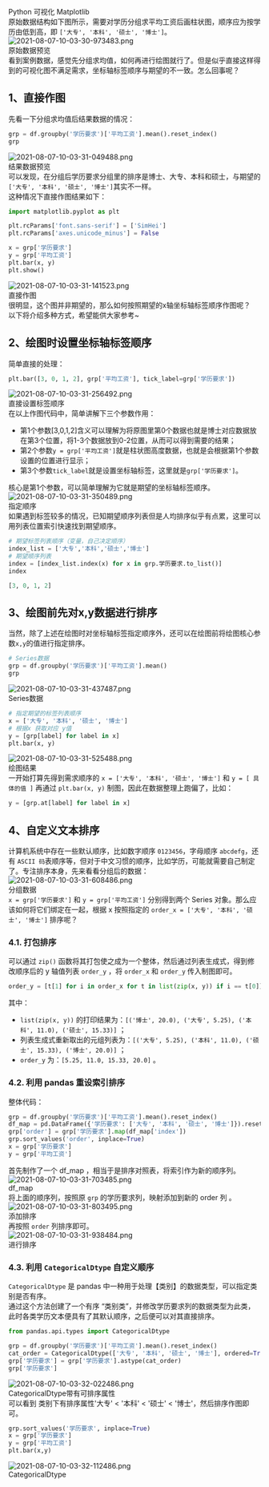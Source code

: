Python 可视化 Matplotlib<br />原始数据结构如下图所示，需要对学历分组求平均工资后画柱状图，顺序应为按学历由低到高，即 `['大专', '本科', '硕士', '博士']`。<br />![2021-08-07-10-03-30-973483.png](./img/1628302117897-27708b0c-9329-470f-b8eb-1a524d429777.png)<br />原始数据预览<br />看到案例数据，感觉先分组求均值，如何再进行绘图就行了。但是似乎直接这样得到的可视化图不满足需求，坐标轴标签顺序与期望的不一致。怎么回事呢？
<a name="X5BTn"></a>
## 1、直接作图
先看一下分组求均值后结果数据的情况：
```python
grp = df.groupby('学历要求')['平均工资'].mean().reset_index()
grp
```
![2021-08-07-10-03-31-049488.png](./img/1628302130498-d3527c3a-d989-4445-a995-897e5658fa3b.png)<br />结果数据预览<br />可以发现，在分组后学历要求分组里的排序是博士、大专、本科和硕士，与期望的`['大专', '本科', '硕士', '博士']`其实不一样。<br />这种情况下直接作图结果如下：
```python
import matplotlib.pyplot as plt

plt.rcParams['font.sans-serif'] = ['SimHei']
plt.rcParams['axes.unicode_minus'] = False 

x = grp['学历要求']
y = grp['平均工资']
plt.bar(x, y)
plt.show()
```
![2021-08-07-10-03-31-141523.png](./img/1628302142353-8b0615be-6052-47b7-967c-0e31630da9ff.png)<br />直接作图<br />很明显，这个图并非期望的，那么如何按照期望的x轴坐标轴标签顺序作图呢？<br />以下将介绍多种方式，希望能供大家参考~
<a name="JobXb"></a>
## 2、绘图时设置坐标轴标签顺序
简单直接的处理：
```python
plt.bar([3, 0, 1, 2], grp['平均工资'], tick_label=grp['学历要求'])
```
![2021-08-07-10-03-31-256492.png](./img/1628302171192-a015b528-c8bd-44a3-a166-5deddce00bac.png)<br />直接设置标签顺序<br />在以上作图代码中，简单讲解下三个参数作用：

- 第1个参数[3,0,1,2]含义可以理解为将原图里第0个数据也就是博士对应数据放在第3个位置，将1-3个数据放到0-2位置，从而可以得到需要的结果；
- 第2个参数`y = grp['平均工资']`就是柱状图高度数据，也就是会根据第1个参数设置的位置进行显示；
- 第3个参数`tick_label`就是设置坐标轴标签，这里就是`grp['学历要求']`。

核心是第1个参数，可以简单理解为它就是期望的坐标轴标签顺序。<br />![2021-08-07-10-03-31-350489.png](./img/1628302185461-f0402344-3b56-4dee-8d0f-042ba562261b.png)<br />指定顺序<br />如果遇到标签较多的情况，已知期望顺序列表但是人均排序似乎有点累，这里可以用列表位置索引快速找到期望顺序。
```python
# 期望标签列表顺序（变量，自己决定顺序）
index_list = ['大专','本科','硕士','博士']
# 期望顺序列表
index = [index_list.index(x) for x in grp.学历要求.to_list()]
index

[3, 0, 1, 2]
```
<a name="urBi8"></a>
## 3、绘图前先对x,y数据进行排序
当然，除了上述在绘图时对坐标轴标签指定顺序外，还可以在绘图前将绘图核心参数`x,y`的值进行指定排序。
```python
# Series数据
grp = df.groupby('学历要求')['平均工资'].mean()
grp
```
![2021-08-07-10-03-31-437487.png](./img/1628302206700-94e60469-4f4b-441c-9664-cc6afc4d77e9.png)<br />Series数据
```python
# 指定期望的标签列表顺序
x = ['大专', '本科', '硕士', '博士']
# 根据x 获取对应 y值
y = [grp[label] for label in x]
plt.bar(x, y)
```
![2021-08-07-10-03-31-525488.png](./img/1628302218808-f8aed1a0-9e58-4cd4-9d77-096eec08943c.png)<br />绘图结果<br />一开始打算先得到需求顺序的 `x = ['大专', '本科', '硕士', '博士']` 和 `y = [ 具体的值 ]` 再通过 `plt.bar(x, y)` 制图，因此在数据整理上跑偏了，比如：
```python
y = [grp.at[label] for label in x]
```
<a name="aWlix"></a>
## 4、自定义文本排序
计算机系统中存在一些默认顺序，比如数字顺序 `0123456`，字母顺序 `abcdefg`，还有 `ASCII 码`表顺序等，但对于中文习惯的顺序，比如学历，可能就需要自己制定了。专注排序本身，先来看看分组后的数据：<br />![2021-08-07-10-03-31-608486.png](./img/1628302230690-1b6f88a9-7bb7-4eb3-beb2-838e16df80cd.png)<br />分组数据<br />`x = grp['学历要求']` 和 `y = grp['平均工资']` 分别得到两个 Series 对象。那么应该如何将它们绑定在一起，根据 x 按照指定的 `order_x = ['大专', '本科', '硕士', '博士']` 排序呢？
<a name="Sjh12"></a>
### 4.1. 打包排序
可以通过 `zip()` 函数将其打包使之成为一个整体，然后通过列表生成式，得到修改顺序后的 y 轴值列表 `order_y` ，将 `order_x` 和 `order_y` 传入制图即可。
```python
order_y = [t[1] for i in order_x for t in list(zip(x, y)) if i == t[0]]
```
其中：

- `list(zip(x, y))` 的打印结果为：`[('博士', 20.0), ('大专', 5.25), ('本科', 11.0), ('硕士', 15.33)]` ；
- 列表生成式重新取出的元组列表为：`[('大专', 5.25), ('本科', 11.0), ('硕士', 15.33), ('博士', 20.0)]` ；
- `order_y` 为：`[5.25, 11.0, 15.33, 20.0]` 。
<a name="S3Db1"></a>
### 4.2. 利用 pandas 重设索引排序
整体代码：
```python
grp = df.groupby('学历要求')['平均工资'].mean().reset_index()
df_map = pd.DataFrame({'学历要求': ['大专', '本科', '硕士', '博士']}).reset_index().set_index('学历要求')
grp['order'] = grp['学历要求'].map(df_map['index'])
grp.sort_values('order', inplace=True)
x = grp['学历要求']
y = grp['平均工资']
```
首先制作了一个 df_map ，相当于是排序对照表，将索引作为新的顺序列。<br />![2021-08-07-10-03-31-703485.png](./img/1628302245914-ed925ea5-16fd-4363-b6bf-acb1bd796909.png)<br />df_map<br />将上面的顺序列，按照原 `grp` 的学历要求列，映射添加到新的 order 列 。<br />![2021-08-07-10-03-31-803495.png](./img/1628302255745-b0089c95-c6d0-40c2-ac00-d4352b884d66.png)<br />添加排序<br />再按照 `order` 列排序即可。<br />![2021-08-07-10-03-31-938484.png](./img/1628302265875-ecc54e65-adaa-4871-a3a9-c323a8514de4.png)<br />进行排序
<a name="o4LXP"></a>
### 4.3. 利用 `CategoricalDtype` 自定义顺序
`CategoricalDtype` 是 pandas 中一种用于处理【类别】的数据类型，可以指定类别是否有序。<br />通过这个方法创建了一个有序 “类别类”，并修改学历要求列的数据类型为此类，此时各类学历文本便具有了其默认顺序，之后便可以对其直接排序。
```python
from pandas.api.types import CategoricalDtype

grp = df.groupby('学历要求')['平均工资'].mean().reset_index()
cat_order = CategoricalDtype(['大专', '本科', '硕士', '博士'], ordered=True)
grp['学历要求'] = grp['学历要求'].astype(cat_order)
grp['学历要求']
```
![2021-08-07-10-03-32-022486.png](./img/1628302277038-f3247c10-0440-410d-8c10-26e2468efc55.png)<br />CategoricalDtype带有可排序属性<br />可以看到 类别下有排序属性'大专' < '本科' < '硕士' < '博士'，然后排序作图即可。
```python
grp.sort_values('学历要求', inplace=True)
x = grp['学历要求']
y = grp['平均工资']
plt.bar(x,y)
```
![2021-08-07-10-03-32-112486.png](./img/1628302293963-0b61e211-9537-4dd4-9d03-efe86a0cdbd1.png)<br />CategoricalDtype
